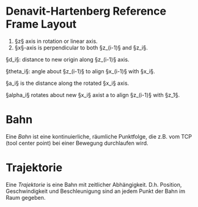 # Denavit-Hartenberg Reference Frame Layout

1. §z§ axis in rotation or linear axis.
2. §x§-axis is perpendicular to both §z\_(i-1)§ and §z_i§.

§d_i§: distance to new origin along §z\_(i-1)§ axis.

§theta_i§: angle about §z\_(i-1)§ to align §x\_(i-1)§ with §x_i§.

§a_i§ is the distance along the rotated §x_i§ axis.

§alpha_i§ rotates about new §x_i§ axist a to align §z\_(i-1)§ with §z_1§.

# Bahn

Eine _Bahn_ ist eine kontinuierliche, räumliche Punktfolge, die z.B. vom TCP
(tool center point) bei einer Bewegung durchlaufen wird.

# Trajektorie

Eine _Trajektorie_ is eine Bahn mit zeitlicher Abhängigkeit. D.h. Position,
Geschwindigkeit und Beschleunigung sind an jedem Punkt der Bahn im Raum gegeben.
